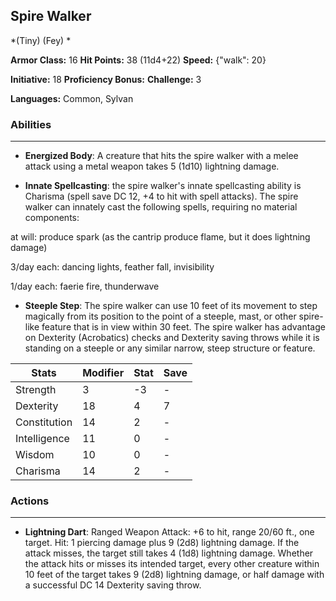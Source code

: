 ## Spire Walker
*(Tiny) (Fey) *

**Armor Class:** 16
**Hit Points:** 38 (11d4+22)
**Speed:** {"walk": 20}

**Initiative:** 18
**Proficiency Bonus:**
**Challenge:** 3

**Languages:** Common, Sylvan

### Abilities
 --- 
- **Energized Body**: A creature that hits the spire walker with a melee attack using a metal weapon takes 5 (1d10) lightning damage.

- **Innate Spellcasting**: the spire walker's innate spellcasting ability is Charisma (spell save DC 12, +4 to hit with spell attacks). The spire walker can innately cast the following spells, requiring no material components:

at will: produce spark (as the cantrip produce flame, but it does lightning damage)

3/day each: dancing lights, feather fall, invisibility

1/day each: faerie fire, thunderwave

- **Steeple Step**: The spire walker can use 10 feet of its movement to step magically from its position to the point of a steeple, mast, or other spire-like feature that is in view within 30 feet. The spire walker has advantage on Dexterity (Acrobatics) checks and Dexterity saving throws while it is standing on a steeple or any similar narrow, steep structure or feature.



| Stats | Modifier | Stat | Save
| ---- | ---- | ---- | ---- |
| Strength | 3 | -3 | - |
| Dexterity | 18 | 4 | 7 |
| Constitution | 14 | 2 | - |
| Intelligence | 11 | 0 | - |
| Wisdom | 10 | 0 | - |
| Charisma | 14 | 2 | - |

### Actions
 --- 
- **Lightning Dart**: Ranged Weapon Attack: +6 to hit, range 20/60 ft., one target. Hit: 1 piercing damage plus 9 (2d8) lightning damage. If the attack misses, the target still takes 4 (1d8) lightning damage. Whether the attack hits or misses its intended target, every other creature within 10 feet of the target takes 9 (2d8) lightning damage, or half damage with a successful DC 14 Dexterity saving throw.

